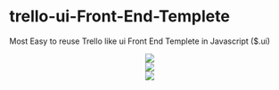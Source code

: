 # trello-ui-Front-End-Templete
Most Easy to reuse Trello like ui Front End Templete in Javascript ($.ui) 
<center><img src = "https://raw.githubusercontent.com/grepman/trello-ui-Front-End-Templete/master/img/Screenshot%20from%202016-01-03%2001%3A49%3A09.png"></center>
<center><img src ="https://raw.githubusercontent.com/grepman/trello-ui-Front-End-Templete/master/img/Screenshot%20from%202016-01-03%2001%3A50%3A11.png"></center>
<center><img src ="https://raw.githubusercontent.com/grepman/trello-ui-Front-End-Templete/master/img/Screenshot%20from%202016-01-03%2001%3A50%3A38.png"></center>
